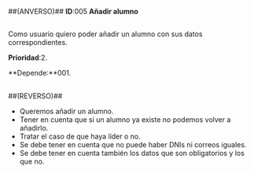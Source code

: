 ##(ANVERSO)##
**ID**:005 **Añadir alumno**

##

Como usuario quiero poder añadir un alumno con sus datos correspondientes.

**Prioridad**:2.

**Depende:**001.

##

##(REVERSO)##

* Queremos añadir un alumno.
* Tener en cuenta que si un alumno ya existe no podemos volver a añadirlo.
* Tratar el caso de que haya líder o no.
* Se debe tener en cuenta que no puede haber DNIs ni correos iguales.
* Se debe tener en cuenta también los datos que son obligatorios y los que no.


